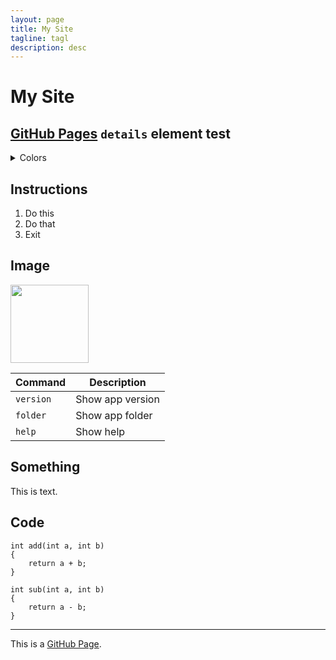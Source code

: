```yaml
---
layout: page
title: My Site
tagline: tagl
description: desc
---
```



# My Site
## [GitHub Pages](https://pages.github.com/) `details` element test

<details>
  
<summary>Colors</summary>

**Basic**

* Red
* Yellow
* Green

**Other**

* Black
* White

</details>

## Instructions
1. Do this
2. Do that
3. Exit

## Image

<picture>
  <img src="https://user-images.githubusercontent.com/25423296/163456779-a8556205-d0a5-45e2-ac17-42d089e3c3f8.png" width='125'>
</picture>

| Command | Description |
| --- | --- |
| `version` | Show app version |
| `folder` | Show app folder |
| `help` | Show help |

## Something
This is text.

## Code

```
int add(int a, int b)
{
    return a + b;
}
```
```
int sub(int a, int b)
{
    return a - b;
}
```


---

This is a [GitHub Page](https://pages.github.com/).

